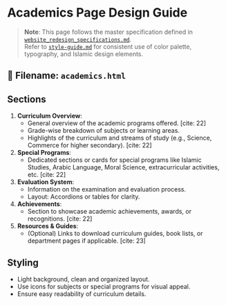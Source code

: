 # Academics Page Design Guide

> **Note**: This page follows the master specification defined in [`website_redesign_specifications.md`](website_redesign_specifications.md).  
> Refer to [`style-guide.md`](style-guide.md) for consistent use of color palette, typography, and Islamic design elements.

## 📌 Filename: `academics.html`

## Sections
1.  **Curriculum Overview**:
    * General overview of the academic programs offered. [cite: 22]
    * Grade-wise breakdown of subjects or learning areas.
    * Highlights of the curriculum and streams of study (e.g., Science, Commerce for higher secondary). [cite: 22]
2.  **Special Programs**:
    * Dedicated sections or cards for special programs like Islamic Studies, Arabic Language, Moral Science, extracurricular activities, etc. [cite: 22]
3.  **Evaluation System**:
    * Information on the examination and evaluation process.
    * Layout: Accordions or tables for clarity.
4.  **Achievements**:
    * Section to showcase academic achievements, awards, or recognitions. [cite: 22]
5.  **Resources & Guides**:
    * (Optional) Links to download curriculum guides, book lists, or department pages if applicable. [cite: 23]

## Styling
- Light background, clean and organized layout.
- Use icons for subjects or special programs for visual appeal.
- Ensure easy readability of curriculum details.